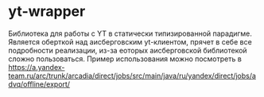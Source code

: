 # yt-wrapper

Библиотека для работы с YT в статически типизированной парадигме.
Является оберткой над аисберговским yt-клиентом, прячет в себе все подробности реализации,
из-за еоторых аисберговской библиотекой сложно пользоваться. Пример использования можно
посмотреть в https://a.yandex-team.ru/arc/trunk/arcadia/direct/jobs/src/main/java/ru/yandex/direct/jobs/advq/offline/export/


